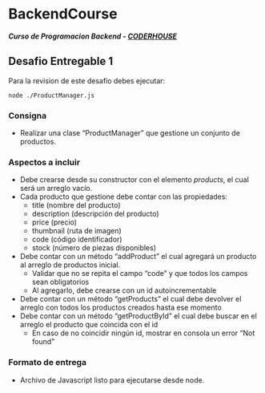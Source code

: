 # BackendCourse

**_Curso de Programacion Backend - [CODERHOUSE](https://www.coderhouse.com/)_**

## Desafio Entregable 1

Para la revision de este desafio debes ejecutar:

```
node ./ProductManager.js
```

### Consigna

- Realizar una clase “ProductManager” que gestione un conjunto de productos.

### Aspectos a incluir

- Debe crearse desde su constructor con el elemento _products_, el cual será un arreglo vacío.
- Cada producto que gestione debe contar con las propiedades:
  - title (nombre del producto)
  - description (descripción del producto)
  - price (precio)
  - thumbnail (ruta de imagen)
  - code (código identificador)
  - stock (número de piezas disponibles)
- Debe contar con un método “addProduct” el cual agregará un producto al arreglo de productos inicial.
  - Validar que no se repita el campo “code” y que todos los campos sean obligatorios
  - Al agregarlo, debe crearse con un id autoincrementable
- Debe contar con un método “getProducts” el cual debe devolver el arreglo con todos los productos creados hasta ese momento
- Debe contar con un método “getProductById” el cual debe buscar en el arreglo el producto que coincida con el id
  - En caso de no coincidir ningún id, mostrar en consola un error “Not found”

### Formato de entrega

- Archivo de Javascript listo para ejecutarse desde node.

[comment]: <> (Este desafio pertenece a la clase 2 "Nuevas funcionalidades de los lenguajes ECMAScritpt")
